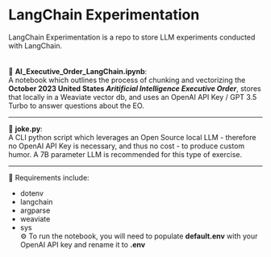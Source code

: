 # LangChain Experimentation
LangChain Experimentation is a repo to store LLM experiments conducted with LangChain.
\
\
\
:robot: **AI_Executive_Order_LangChain.ipynb**: \
A notebook which outlines the process of chunking and vectorizing the **October 2023
United States _Aritificial Intelligence Executive Order_**, stores that locally in a Weaviate vector
db, and uses an OpenAI API Key / GPT 3.5 Turbo to answer questions about the EO.

--------

:rofl: **joke.py**: \
A CLI python script which leverages an Open Source local LLM - therefore no OpenAI API Key is necessary, and thus no cost - to produce custom humor.
A 7B parameter LLM is recommended for this type of exercise.

--------

:wrench: Requirements include:
* dotenv
* langchain
* argparse
* weaviate
* sys
\
:gear: To run the notebook, you will need to populate **default.env** with your OpenAI API key and rename it to **.env**
